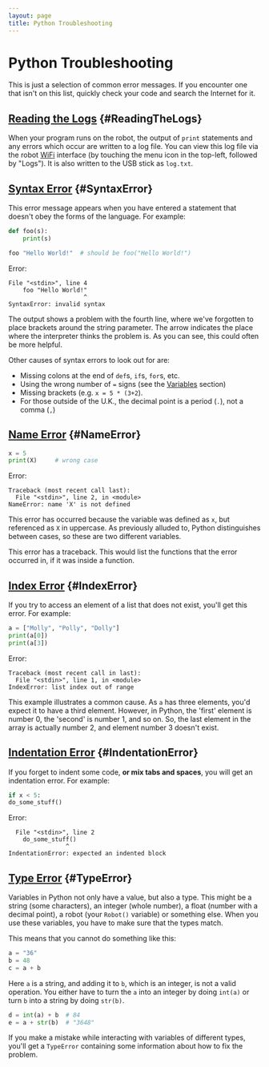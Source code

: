 ```yaml
---
layout: page
title: Python Troubleshooting
---
```


# Python Troubleshooting

This is just a selection of common error messages.
If you encounter one that isn't on this list, quickly check your code and search the Internet for it.

<!--- TODO: We should also list common issues with understanding or using the API here. -->

## [Reading the Logs](#ReadingTheLogs) {#ReadingTheLogs}

When your program runs on the robot, the output of `print` statements and any
errors which occur are written to a log file. You can view this log file via the
robot [WiFi](/docs/kit/wifi) interface (by touching the menu icon in the
top-left, followed by "Logs"). It is also written to the USB stick as `log.txt`.

## [Syntax Error](#SyntaxError) {#SyntaxError}

This error message appears when you have entered a statement that doesn't obey the forms of the language.
For example:

~~~~~ python
def foo(s):
	print(s)

foo "Hello World!"  # should be foo("Hello World!")
~~~~~

Error:

~~~~~ not-code
File "<stdin>", line 4
    foo "Hello World!"
                     ^
SyntaxError: invalid syntax
~~~~~

The output shows a problem with the fourth line,
 where we've forgotten to place brackets around the string parameter.
The arrow indicates the place where the interpreter thinks the problem is.
As you can see, this could often be more helpful.

Other causes of syntax errors to look out for are:

* Missing colons at the end of `def`s, `if`s, `for`s, etc.
* Using the wrong number of `=` signs (see the [Variables](#variables) section)
* Missing brackets (e.g. `x = 5 * (3+2`).
* For those outside of the U.K., the decimal point is a period (`.`), not a comma (`,`)

## [Name Error](#NameError) {#NameError}

~~~~~ python
x = 5
print(X)     # wrong case
~~~~~

Error:

~~~~~ not-code
Traceback (most recent call last):
  File "<stdin>", line 2, in <module>
NameError: name 'X' is not defined
~~~~~

This error has occurred because the variable was defined as `x`, but referenced as `X` in uppercase.
As previously alluded to, Python distinguishes between cases, so these are two different variables.

This error has a traceback.
This would list the functions that the error occurred in, if it was inside a function.

## [Index Error](#IndexError) {#IndexError}

If you try to access an element of a list that does not exist, you'll get this error.
For example:

~~~~~ python
a = ["Molly", "Polly", "Dolly"]
print(a[0])
print(a[3])
~~~~~

Error:

~~~~~ not-code
Traceback (most recent call in last):
  File "<stdin>", line 1, in <module>
IndexError: list index out of range
~~~~~

This example illustrates a common cause.
As `a` has three elements, you'd expect it to have a third element.
However, in Python, the 'first' element is number 0, the 'second' is number 1, and so on.
So, the last element in the array is actually number 2, and element number 3 doesn't exist.

## [Indentation Error](#IndentationError) {#IndentationError}

If you forget to indent some code, **or mix tabs and spaces**, you will get an indentation error.
For example:

~~~~~ python
if x < 5:
do_some_stuff()
~~~~~

Error:

~~~~~ not-code
  File "<stdin>", line 2
    do_some_stuff()
                ^
IndentationError: expected an indented block
~~~~~

## [Type Error](#TypeError) {#TypeError}

Variables in Python not only have a value, but also a type. This might be a
string (some characters), an integer (whole number), a float (number with a
decimal point), a robot (your `Robot()` variable) or something else. When you
use these variables, you have to make sure that the types match.

This means that you cannot do something like this:

~~~~~ python
a = "36"
b = 48
c = a + b
~~~~~

Here `a` is a string, and adding it to `b`, which is an integer, is not a valid
operation. You either have to turn the `a` into an integer by doing `int(a)` or
turn `b` into a string by doing `str(b)`.

~~~~~ python
d = int(a) + b  # 84
e = a + str(b)  # "3648"
~~~~~

If you make a mistake while interacting with variables of different types,
you'll get a `TypeError` containing some information about how to fix the
problem.

[identifiers]: #concept-identifiers
[identifier]: #concept-identifiers
[block]: #concept-code-blocks-and-indentation
